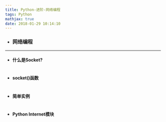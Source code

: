 ```yaml
---
title: Python-进阶-网络编程
tags: Python
mathjax: true
date: 2018-01-29 10:14:10
---
```

- ### 网络编程 

---
- #### 什么是Socket?
~~~

~~~
- #### socket()函数
~~~

~~~
- #### 简单实例
~~~

~~~
- #### Python Internet模块
~~~

~~~
